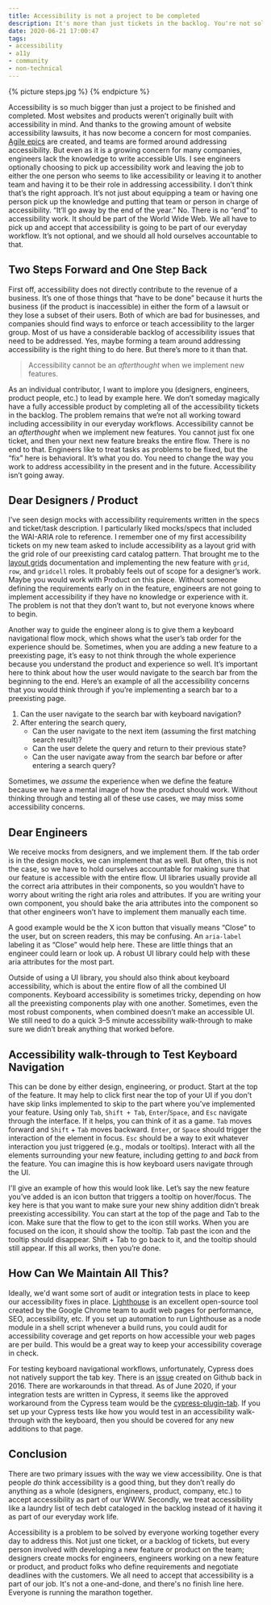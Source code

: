 ```yaml
---
title: Accessibility is not a project to be completed
description: It's more than just tickets in the backlog. You're not solving for accessibility if you treat it like a project.
date: 2020-06-21 17:00:47
tags:
- accessibility
- a11y
- community
- non-technical
---
```


{% picture steps.jpg %}
{% endpicture %}

Accessibility is so much bigger than just a project to be finished and completed. Most websites and products weren’t originally built with accessibility in mind. And thanks to the growing amount of website accessibility lawsuits, it has now become a concern for most companies. [Agile epics](https://www.atlassian.com/agile/project-management/epics#:~:text=An%20agile%20epic%20is%20a,and%20to%20create%20a%20hierarchy.) are created, and teams are formed around addressing accessibility. But even as it is a growing concern for many companies, engineers lack the knowledge to write accessible UIs. I see engineers optionally choosing to pick up accessibility work and leaving the job to either the one person who seems to like accessibility or leaving it to another team and having it to be their role in addressing accessibility. I don’t think that’s the right approach. It’s not just about equipping a team or having one person pick up the knowledge and putting that team or person in charge of accessibility. “It’ll go away by the end of the year.” No. There is no “end” to accessibility work. It should be part of the World Wide Web. We all have to pick up and accept that accessibility is going to be part of our everyday workflow. It’s not optional, and we should all hold ourselves accountable to that.

## Two Steps Forward and One Step Back 
First off, accessibility does not directly contribute to the revenue of a business. It’s one of those things that “have to be done” because it hurts the business (if the product is inaccessible) in either the form of a lawsuit or they lose a subset of their users. Both of which are bad for businesses, and companies should find ways to enforce or teach accessibility to the larger group. Most of us have a considerable backlog of accessibility issues that need to be addressed. Yes, maybe forming a team around addressing accessibility is the right thing to do here. But there’s more to it than that.

> Accessibility cannot be an *afterthought* when we implement new features.

As an individual contributor, I want to implore you (designers, engineers, product people, etc.) to lead by example here. We don’t someday magically have a fully accessible product by completing all of the accessibility tickets in the backlog. The problem remains that we’re not all working toward including accessibility in our everyday workflows. Accessibility cannot be an *afterthought* when we implement new features. You cannot just fix one ticket, and then your next new feature breaks the entire flow. There is no end to that. Engineers like to treat tasks as problems to be fixed, but the “fix” here is behavioral. It’s what you do. You need to change the way you work to address accessibility in the present and in the future. Accessibility isn’t going away.

## Dear Designers / Product
I’ve seen design mocks with accessibility requirements written in the specs and ticket/task description. I particularly liked mocks/specs that included the WAI-ARIA role to reference. I remember one of my first accessibility tickets on my new team asked to include accessibility as a layout grid with the grid role of our preexisting card catalog pattern. That brought me to the [layout grids](https://www.w3.org/TR/wai-aria-practices/examples/grid/LayoutGrids.html) documentation and implementing the new feature with `grid`, `row`, and `gridcell` roles. It probably feels out of scope for a designer’s work. Maybe you would work with Product on this piece. Without someone defining the requirements early on in the feature, engineers are not going to implement accessibility if they have no knowledge or experience with it. The problem is not that they don’t want to, but not everyone knows where to begin.

Another way to guide the engineer along is to give them a keyboard navigational flow mock, which shows what the user’s tab order for the experience should be. Sometimes, when you are adding a new feature to a preexisting page, it’s easy to not think through the whole experience because you understand the product and experience so well. It’s important here to think about how the user would navigate to the search bar from the beginning to the end. Here’s an example of all the accessibility concerns that you would think through if you’re implementing a search bar to a preexisting page.

1. Can the user navigate to the search bar with keyboard navigation?
2. After entering the search query, 
   - Can the user navigate to the next item (assuming the first matching search result)?
   - Can the user delete the query and return to their previous state?
   - Can the user navigate away from the search bar before or after entering a search query?

Sometimes, we *assume* the experience when we define the feature because we have a mental image of how the product should work. Without thinking through and testing all of these use cases, we may miss some accessibility concerns.

## Dear Engineers
We receive mocks from designers, and we implement them. If the tab order is in the design mocks, we can implement that as well. But often, this is not the case, so we have to hold ourselves accountable for making sure that our feature is accessible with the entire flow. UI libraries usually provide all the correct aria attributes in their components, so you wouldn’t have to worry about writing the right aria roles and attributes. If you are writing your own component, you should bake the aria attributes into the component so that other engineers won’t have to implement them manually each time.

A good example would be the X icon button that visually means “Close” to the user, but on screen readers, this may be confusing. An `aria-label` labeling it as “Close” would help here. These are little things that an engineer could learn or look up. A robust UI library could help with these aria attributes for the most part.

Outside of using a UI library, you should also think about keyboard accessibility, which is about the entire flow of all the combined UI components. Keyboard accessibility is sometimes tricky, depending on how all the preexisting components play with one another. Sometimes, even the most robust components, when combined doesn’t make an accessible UI. We still need to do a quick 3–5 minute accessibility walk-through to make sure we didn’t break anything that worked before.

## Accessibility walk-through to Test Keyboard Navigation
This can be done by either design, engineering, or product. Start at the top of the feature. It may help to click first near the top of your UI if you don't have skip links implemented to skip to the part where you've implemented your feature. Using only `Tab`, `Shift + Tab`, `Enter`/`Space`, and `Esc` navigate through the interface. If it helps, you can think of it as a game. `Tab` moves forward and `Shift` + `Tab` moves backward. `Enter`, or `Space` should trigger the interaction of the element in focus. `Esc` should be a way to exit whatever interaction you just triggered (e.g., modals or tooltips). Interact with all the elements surrounding your new feature, including getting *to* and *back* from the feature. You can imagine this is how keyboard users navigate through the UI.

I'll give an example of how this would look like. Let’s say the new feature you’ve added is an icon button that triggers a tooltip on hover/focus. The key here is that you want to make sure your new shiny addition didn’t break preexisting accessibility. You can start at the top of the page and Tab to the icon. Make sure that the flow to get to the icon still works. When you are focused on the icon, it should show the tooltip. Tab past the icon and the tooltip should disappear. Shift + Tab to go back to it, and the tooltip should still appear. If this all works, then you’re done.

## How Can We Maintain All This?
Ideally, we'd want some sort of audit or integration tests in place to keep our accessibility fixes in place. [Lighthouse](https://github.com/GoogleChrome/lighthouse) is an excellent open-source tool created by the Google Chrome team to audit web pages for performance, SEO, accessibility, etc. If you set up automation to run Lighthouse as a node module in a shell script whenever a build runs, you could audit for accessibility coverage and get reports on how accessible your web pages are per build. This would be a great way to keep your accessibility coverage in check.

For testing keyboard navigational workflows, unfortunately, Cypress does not natively support the tab key. There is an [issue](https://github.com/cypress-io/cypress/issues/299) created on Github back in 2016. There are workarounds in that thread. As of June 2020, if your integration tests are written in Cypress, it seems like the approved workaround from the Cypress team would be the [cypress-plugin-tab](https://github.com/Bkucera/cypress-plugin-tab). If you set up your Cypress tests like how you would test in an accessibility walk-through with the keyboard, then you should be covered for any new additions to that page.

## Conclusion
There are two primary issues with the way we view accessibility. One is that people _do_ think accessibility is a good thing, but they don’t really do anything as a whole (designers, engineers, product, company, etc.) to accept accessibility as part of our WWW. Secondly, we treat accessibility like a laundry list of tech debt cataloged in the backlog instead of it having it as part of our everyday work life.

Accessibility is a problem to be solved by everyone working together every day to address this. Not just one ticket, or a backlog of tickets, but every person involved with developing a new feature or product on the team; designers create mocks for engineers, engineers working on a new feature or product, and product folks who define requirements and negotiate deadlines with the customers. We all need to accept that accessibility is a part of our job. It's not a one-and-done, and there's no finish line here. Everyone is running the marathon together.